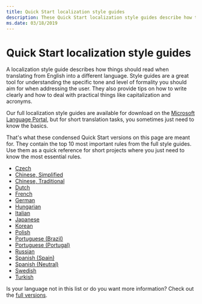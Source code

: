 ```yaml
---
title: Quick Start localization style guides
description: These Quick Start localization style guides describe how things should read when translating from English into a different language.
ms.date: 03/18/2019
---
```

# Quick Start localization style guides

A localization style guide describes how things should read when translating from English into a different language.
Style guides are a great tool for understanding the specific tone and level of formality you should aim for when addressing the user.
They also provide tips on how to write clearly and how to deal with practical things like capitalization and acronyms.

Our full localization style guides are available for download on the [Microsoft Language Portal](https://www.microsoft.com/Language/StyleGuides), but for short translation tasks, you sometimes just need to know the basics.

That's what these condensed Quick Start versions on this page are meant for.
They contain the top 10 most important rules from the full style guides.
Use them as a quick reference for short projects where you just need to know the most essential rules.

* [Czech](/globalization/localization/ministyleguides/mini-style-guide-czech)
* [Chinese, Simplified](/globalization/localization/ministyleguides/mini-style-guide-sim-chinese)
* [Chinese, Traditional](/globalization/localization/ministyleguides/mini-style-guide-trad-chinese)
* [Dutch](/globalization/localization/ministyleguides/mini-style-guide-dutch)
* [French](/globalization/localization/ministyleguides/mini-style-guide-french)
* [German](/globalization/localization/ministyleguides/mini-style-guide-german)
* [Hungarian](/globalization/localization/ministyleguides/mini-style-guide-hungarian)
* [Italian](/globalization/localization/ministyleguides/mini-style-guide-italian)
* [Japanese](/globalization/localization/ministyleguides/mini-style-guide-japanese)
* [Korean](/globalization/localization/ministyleguides/mini-style-guide-korean)
* [Polish](/globalization/localization/ministyleguides/mini-style-guide-polish)
* [Portuguese (Brazil)](/globalization/localization/ministyleguides/mini-style-guide-portuguese-brazil)
* [Portuguese (Portugal)](/globalization/localization/ministyleguides/mini-style-guide-portuguese-portugal)
* [Russian](/globalization/localization/ministyleguides/mini-style-guide-russian)
* [Spanish (Spain)](/globalization/localization/ministyleguides/mini-style-guide-spanish-spain)
* [Spanish (Neutral)](/globalization/localization/ministyleguides/mini-style-guide-spanish-neutral)
* [Swedish](/globalization/localization/ministyleguides/mini-style-guide-swedish)
* [Turkish](/globalization/localization/ministyleguides/mini-style-guide-turkish)

Is your language not in this list or do you want more information?
Check out the [full versions](https://www.microsoft.com/Language/StyleGuides).
